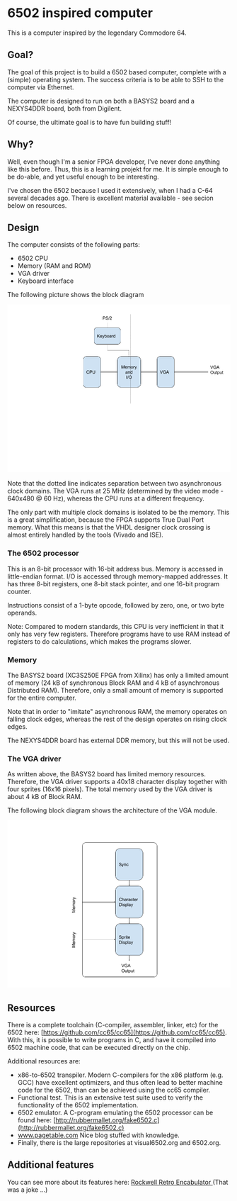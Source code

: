 # 6502 inspired computer

This is a computer inspired by the legendary Commodore 64.

## Goal?
The goal of this project is to build a 6502 based computer, complete with a (simple)
operating system. The success criteria is to be able to SSH to the computer
via Ethernet.

The computer is designed to run on both a BASYS2 board and 
a NEXYS4DDR board, both from Digilent.

Of course, the ultimate goal is to have fun building stuff!


## Why?
Well, even though I'm a senior FPGA developer, I've never done anything like
this before. Thus, this is a learning projekt for me.  It is simple enough to
be do-able, and yet useful enough to be interesting.

I've chosen the 6502 because I used it extensively, when I had a C-64 several
decades ago.  There is excellent material available - see secion below on
resources.


## Design
The computer consists of the following parts:
* 6502 CPU
* Memory (RAM and ROM)
* VGA driver
* Keyboard interface

The following picture shows the block diagram

![Block diagram](img/Overview.png "")

Note that the dotted line indicates separation between two asynchronous clock
domains. The VGA runs at 25 MHz  (determined by the video mode - 640x480 @ 60
Hz), whereas the CPU runs at a different frequency.

The only part with multiple clock domains is isolated to be the memory. This is
a great simplification, because the FPGA supports True Dual Port memory. What
this means is that the VHDL designer clock crossing is almost entirely handled
by the tools (Vivado and ISE).

### The 6502 processor
This is an 8-bit processor with 16-bit address bus.  Memory is accessed in
little-endian format.  I/O is accessed through memory-mapped addresses.
It has three 8-bit registers, one 8-bit stack pointer, and one 16-bit program
counter.

Instructions consist of a 1-byte opcode, followed by zero, one, or two byte
operands.

Note: Compared to modern standards, this CPU is very inefficient in that it
only has very few registers.  Therefore programs have to use RAM instead of
registers to do calculations, which makes the programs slower.


### Memory
The BASYS2 board (XC3S250E FPGA from Xilinx) has only a limited amount of
memory (24 kB of synchronous Block RAM and 4 kB of asynchronous Distributed
RAM).  Therefore, only a small amount of memory is supported for the entire
computer.

Note that in order to "imitate" asynchronous RAM, the memory operates on
falling clock edges, whereas the rest of the design operates on rising clock
edges.

The NEXYS4DDR board has external DDR memory, but this will not be used.


### The VGA driver
As written above, the BASYS2 board has limited memory resources. Therefore, the
VGA driver supports a 40x18 character display together with four sprites (16x16
pixels).
The total memory used by the VGA driver is about 4 kB of Block RAM.

The following block diagram shows the architecture of the VGA module.

![VGA Module](img/VGA_Module.png "")




## Resources
There is a complete toolchain (C-compiler, assembler, linker, etc) for the 6502 here: 
[https://github.com/cc65/cc65](https://github.com/cc65/cc65). With this, it is possible
to write programs in C, and have it compiled into 6502 machine code, that can be executed
directly on the chip.

Additional resources are:
* x86-to-6502 transpiler. Modern C-compilers for the x86 platform (e.g. GCC) have
excellent optimizers, and thus often lead to better machine code for the 6502, than can
be achieved using the cc65 compiler.
* Functional test. This is an extensive test suite used to verify the functionality
of the 6502 implementation.
* 6502 emulator.  A C-program emulating the 6502 processor can be found here:
[http://rubbermallet.org/fake6502.c](http://rubbermallet.org/fake6502.c)
* www.pagetable.com Nice blog stuffed with knowledge.
* Finally, there is the large repositories at visual6502.org and 6502.org.


## Additional features
You can see more about its features here: [Rockwell Retro Encabulator
](https://www.youtube.com/watch?v=RXJKdh1KZ0w&t=) (That was a joke ...)

